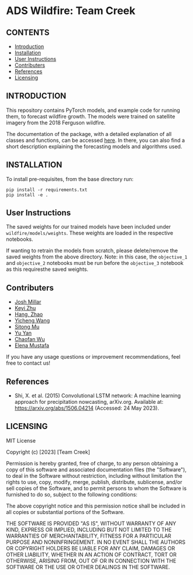 # ADS Wildfire: Team Creek

CONTENTS
--------

<!-- TOC -->
 * [Introduction](#introduction)
 * [Installation](#installation)
 * [User Instructions](#user-instructions)
 * [Contributers](#contributers)
 * [References](#references)
 * [Licensing](#licensing)
<!-- TOC -->
 

INTRODUCTION
------------

This repository contains PyTorch models, and example code for running them, to forecast wildfire growth. The models were trained on satellite imagery from the 2018 Ferguson wildfire.

The documentation of the package, with a detailed explanation of all classes and functions, can be accessed [here](docs/html/index.html). In there, you can also find a short description explaining the forecasting models and algorithms used.

INSTALLATION
------------

To install pre-requisites, from the base directory run:
```
pip install -r requirements.txt
pip install -e .
```  

User Instructions
------------

The saved weights for our trained models have been included under `wildfire/models/weights`. These weights are loaded in the respective notebooks.

If wanting to retrain the models from scratch, please delete/remove the saved weights from the above directory. Note: in this case, the `objective_1` and `objective_2` notebooks must be run before the `objective_3` notebook as this requiresthe saved weights.
 
Contributers
------------

* [Josh Millar](mailto:joshua.millar22@imperial.ac.uk)
* [Keyi Zhu](mailto:keyi.zhu22@imperial.ac.uk)
* [Hang, Zhao](mailto:hang.zhao22@imperial.ac.uk)
* [Yicheng Wang](mailto:yicheng.wang22@imperial.ac.uk)
* [Sitong Mu](mailto:sitong.mu22@imperial.ac.uk)
* [Yu Yan](mailto:yu.yan22@imperial.ac.uk)
* [Chaofan Wu](mailto:chaofan.wu22@imperial.ac.uk)
* [Elena Mustafa](mailto:elena.mustafa22@imperial.ac.uk)


If you have any usage questions or improvement recommendations, feel free to contact us!

References
------------
* Shi, X. et al. (2015) Convolutional LSTM network: A machine learning approach for precipitation nowcasting, arXiv.org. Available at: https://arxiv.org/abs/1506.04214 (Accessed: 24 May 2023). 

LICENSING
------------
MIT License

Copyright (c) [2023] [Team Creek]

Permission is hereby granted, free of charge, to any person obtaining a copy of this software and associated documentation files (the "Software"), to deal in the Software without restriction, including without limitation the rights to use, copy, modify, merge, publish, distribute, sublicense, and/or sell copies of the Software, and to permit persons to whom the Software is furnished to do so, subject to the following conditions:

The above copyright notice and this permission notice shall be included in all copies or substantial portions of the Software.

THE SOFTWARE IS PROVIDED "AS IS", WITHOUT WARRANTY OF ANY KIND, EXPRESS OR IMPLIED, INCLUDING BUT NOT LIMITED TO THE WARRANTIES OF MERCHANTABILITY, FITNESS FOR A PARTICULAR PURPOSE AND NONINFRINGEMENT. IN NO EVENT SHALL THE AUTHORS OR COPYRIGHT HOLDERS BE LIABLE FOR ANY CLAIM, DAMAGES OR OTHER LIABILITY, WHETHER IN AN ACTION OF CONTRACT, TORT OR OTHERWISE, ARISING FROM, OUT OF OR IN CONNECTION WITH THE SOFTWARE OR THE USE OR OTHER DEALINGS IN THE SOFTWARE.
